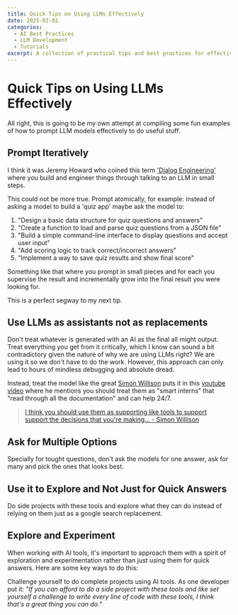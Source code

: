 ```yaml
---
title: Quick Tips on Using LLMs Effectively
date: 2025-02-02
categories:
  - AI Best Practices
  - LLM Development
  - Tutorials
excerpt: A collection of practical tips and best practices for effectively using Large Language Models in your workflow.
---
```


# **Quick Tips on Using LLMs Effectively**

All right, this is going to be my own attempt at compiling some fun examples of how to prompt LLM models effectively to do useful stuff.

## **Prompt Iteratively**

I think it was Jeremy Howard who coined this term ['Dialog Engineering'](https://arc.net/l/quote/vjuccuvd) where you build and engineer things through talking to an LLM in small steps.

This could not be more true. Prompt atomically, for example: instead of asking a model to build a 'quiz app' maybe ask the model to:

1. "Design a basic data structure for quiz questions and answers"
2. "Create a function to load and parse quiz questions from a JSON file" 
3. "Build a simple command-line interface to display questions and accept user input"
4. "Add scoring logic to track correct/incorrect answers"
5. "Implement a way to save quiz results and show final score"

Something like that where you prompt in small pieces and for each you supervise the result and incrementally grow into the final result you were looking for.

This is a perfect segway to my next tip.

## **Use LLMs as assistants not as replacements**

Don't treat whatever is generated with an AI as the final all might output.
Treat everything you get from it critically, which I know can sound a bit contradictory given the nature of why we are using LLMs right? We are using it so we don't have to do the work. However, this approach can only lead to hours of mindless debugging and absolute dread. 

Instead, treat the model like the great [Simon Willison](https://simonwillison.net/) puts it in this [youtube video](https://www.youtube.com/watch?v=uRuLgar5XZw&t=78s) where he mentions you should treat them as "smart interns" that "read through all the documentation" and can help 24/7.

> [I think you should use them as supporting like tools to support support the decisions that you're making... - Simon Willison ](https://www.youtube.com/watch?v=uRuLgar5XZw&t=78s)

## **Ask for Multiple Options**

Specially for tought questions, don't ask the models for one answer, ask for many and pick the ones that looks best.

## **Use it to Explore and Not Just for Quick Answers**

Do side projects with these tools and explore what they can do instead of 
relying on them just as a google search replacement.

## **Explore and Experiment**

When working with AI tools, it's important to approach them with a spirit of exploration and experimentation rather than just using them for quick answers. Here are some key ways to do this:

Challenge yourself to do complete projects using AI tools. As one developer put it: *"If you can afford to do a side project with these tools and like set yourself a challenge to write every line of code with these tools, I think that's a great thing you can do."*
